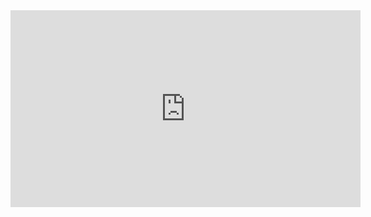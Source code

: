 <iframe width="560" height="315" src="https://www.youtube.com/embed/frscSyyJEm8" frameborder="0" allow="autoplay; encrypted-media" allowfullscreen=""></iframe>
